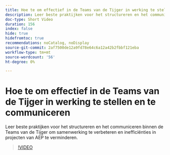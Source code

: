 ```yaml
---
title: Hoe te om effectief in de Teams van de Tijger in werking te stellen en te communiceren
description: Leer beste praktijken voor het structureren en het communiceren binnen de Teams van de Tijger om samenwerking te verbeteren en inefficiënties in projecten van AEP te verminderen.
doc-type: Short Video
duration: 156
index: false
hide: true
hidefromtoc: true
recommendations: noCatalog, noDisplay
source-git-commit: 2af7500de12a9fd78e64c6a12a42b2fbbf121eba
workflow-type: tm+mt
source-wordcount: '56'
ht-degree: 0%

---
```



# Hoe te om effectief in de Teams van de Tijger in werking te stellen en te communiceren

Leer beste praktijken voor het structureren en het communiceren binnen de Teams van de Tijger om samenwerking te verbeteren en inefficiënties in projecten van AEP te verminderen.

<!-- 62_S926_3442625_155_how-to-operate-and-communicate-effectively-in-tiger-teams -->
>[!VIDEO](https://video.tv.adobe.com/v/3458270/?learn=on&enablevpops=true)

